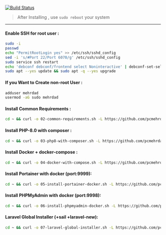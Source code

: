 [![Build Status](https://files.ariadata.co/file/ariadata_logo.png)](https://ariadata.co)

> After Installing , use `sudo reboot` your system
---
#### Enable SSH for root user :
```sh
sudo -i
passwd
echo "PermitRootLogin yes" >> /etc/ssh/sshd_config
sed -i 's/#Port 22/Port 6070/g' /etc/ssh/sshd_config
sudo service ssh restart
echo 'debconf debconf/frontend select Noninteractive' | debconf-set-selections
sudo apt --yes update && sudo apt -q --yes upgrade
```
#### If you Want to Create non-root User :
```sh
adduser mehrdad
usermod -aG sudo mehrdad
```
#### Install Common Requirements :
```sh
cd ~ && curl -o 02-common-requirements.sh -L https://github.com/pcmehrdad/from-ubuntu-to-laravel-cicd/raw/main/02-common-requirements.sh && sudo bash 02-common-requirements.sh
```
#### Install PHP-8.0 with composer :
```sh
cd ~ && curl -o 03-php8-with-composer.sh -L https://github.com/pcmehrdad/from-ubuntu-to-laravel-cicd/raw/main/03-php8-with-composer.sh && sudo bash 03-php8-with-composer.sh
```
#### Install Docker + docker-compose :
```sh
cd ~ && curl -o 04-docker-with-compose.sh -L https://github.com/pcmehrdad/from-ubuntu-to-laravel-cicd/raw/main/04-docker-with-compose.sh && sudo bash 04-docker-with-compose.sh
```
#### Install Portainer with docker (port:9999):
```sh
cd ~ && curl -o 05-install-portainer-docker.sh -L https://github.com/pcmehrdad/from-ubuntu-to-laravel-cicd/raw/main/05-install-portainer-docker.sh && sudo bash 05-install-portainer-docker.sh
```
#### Install PHPMyAdmin with docker (port:9998):
```sh
cd ~ && curl -o 06-install-phpmyadmin-docker.sh -L https://github.com/pcmehrdad/from-ubuntu-to-laravel-cicd/raw/main/06-install-phpmyadmin-docker.sh && sudo bash 06-install-phpmyadmin-docker.sh
```
#### Laravel Global Installer (+sail +laravel-new):
```sh
cd ~ && curl -o 07-laravel-global-installer.sh -L https://github.com/pcmehrdad/from-ubuntu-to-laravel-cicd/raw/main/07-laravel-global-installer.sh && bash 07-laravel-global-installer.sh
```